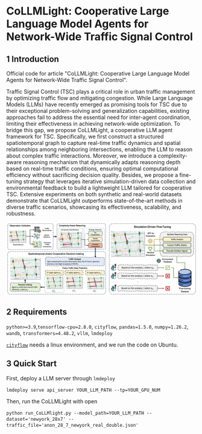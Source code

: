 # CoLLMLight: Cooperative Large Language Model Agents for Network-Wide Traffic Signal Control

<a id="Introduction"></a>
## 1 Introduction

Official code for article "CoLLMLight: Cooperative Large Language Model Agents for Network-Wide Traffic Signal Control".

Traffic Signal Control (TSC) plays a critical role in urban traffic management by optimizing traffic flow and mitigating congestion. While Large Language Models (LLMs) have recently emerged as promising tools for TSC due to their exceptional problem-solving and generalization capabilities, existing approaches fail to address the essential need for inter-agent coordination, limiting their effectiveness in achieving network-wide optimization. To bridge this gap, we propose CoLLMLight, a cooperative LLM agent framework for TSC. 
Specifically, we first construct a structured spatiotemporal graph to capture real-time traffic dynamics and spatial relationships among neighboring intersections, enabling the LLM to reason about complex traffic interactions.
Moreover, we introduce a complexity-aware reasoning mechanism that dynamically adapts reasoning depth based on real-time traffic conditions, ensuring optimal computational efficiency without sacrificing decision quality.
Besides, we propose a fine-tuning strategy that leverages iterative simulation-driven data collection and environmental feedback to build a lightweight LLM tailored for cooperative TSC. 
Extensive experiments on both synthetic and real-world datasets demonstrate that CoLLMLight outperforms state-of-the-art methods in diverse traffic scenarios, showcasing its effectiveness, scalability, and robustness.

![CoLLMLight](./media/Overview.png)

<a id="requirements"></a>
## 2 Requirements

`python>=3.9`,`tensorflow-cpu=2.8.0`, `cityflow`, `pandas=1.5.0`, `numpy=1.26.2`, `wandb`,  `transformers=4.48.2`, `vllm`, `lmdeploy`

[`cityflow`](https://github.com/cityflow-project/CityFlow.git) needs a linux environment, and we run the code on Ubuntu.

<a id="Usage"></a>
## 3 Quick Start
First, deploy a LLM server through `lmdeploy`
```shell
lmdeploy serve api_server YOUR_LLM_PATH --tp=YOUR_GPU_NUM
```
Then, run the CoLLMLight with open
```shell
python run_CoLLMlight.py --model_path=YOUR_LLM_PATH --dataset='newyork_28x7' --traffic_file='anon_28_7_newyork_real_double.json'
```